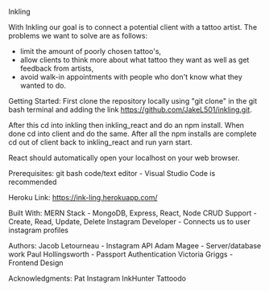Inkling

With Inkling our goal is to connect a potential client with a tattoo artist. The problems we want to solve are as follows:
 - limit the amount of poorly chosen tattoo's, 
 - allow clients to think more about what tattoo they want as well as get feedback from artists,
 - avoid walk-in appointments with people who don't know what they wanted to do. 

Getting Started:
First clone the repository locally using "git clone" in the git bash terminal and adding the link https://github.com/JakeL501/inkling.git.

After this cd into inkling then inkling_react and do an npm install. When done cd into client and do the same. After all the npm installs are complete cd out of client back to inkling_react and run yarn start. 

React should automatically open your localhost on your web browser.

Prerequisites:
git bash
code/text editor - Visual Studio Code is recommended

Heroku Link:
https://ink-ling.herokuapp.com/

Built With:
MERN Stack - MongoDB, Express, React, Node
CRUD Support - Create, Read, Update, Delete 
Instagram Developer - Connects us to user instagram profiles

Authors:
Jacob Letourneau - Instagram API 
Adam Magee - Server/database work
Paul Hollingsworth - Passport Authentication
Victoria Griggs - Frontend Design

Acknowledgments:
Pat 
Instagram
InkHunter
Tattoodo